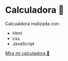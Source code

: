 <h1>Calculadora 📱</h1>

<p>Calcualdora realizada con:</p>

- Html
- css 
- JavaScript


 <a href="https://camil-coder.github.io/Calculadora-JS/">Mira mi calculadora 🙈</a>

